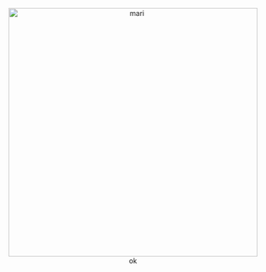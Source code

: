 <div align="center">

[<img src="https://media.discordapp.net/stickers/1041815566626848838.webp" alt="mari" width="500"/>](https://worte.tk/)ok

</div>
